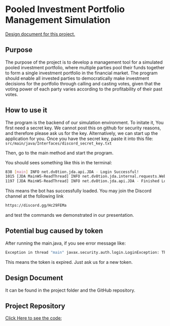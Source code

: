 # **Pooled Investment Portfolio Management Simulation**
[Design document for this project.](https://github.com/CSC207-UofT/course-project-codemonkeys/blob/93318c5e8154993b1de3ce2532a8cf7ee5f3fba8/Design%20Document%20Phase%202.pdf)

## Purpose
The purpose of the project is to develop a management tool for a simulated 
pooled investment portfolio, where multiple parties pool their funds together 
to form a single investment portfolio in the financial market. The program 
should enable all invested parties to democratically make investment decisions 
for the portfolio through calling and casting votes, given that the voting 
power of each party varies according to the profitability of their past votes.

## How to use it
The program is the backend of our simulation environment. To initate it, You 
first need a secret key. We cannot post this on github for security reasons, and therefore please ask us for the key. Alternatively, we can start up the application for you.
Once you have the secret key, paste it into this file:
```src/main/java/Interfaces/discord_secret_key.txt```

Then, go to the main method and start the program.

You should sees something like this in the terminal:
```bash
838 [main] INFO net.dv8tion.jda.api.JDA - Login Successful!
1015 [JDA MainWS-ReadThread] INFO net.dv8tion.jda.internal.requests.WebSocketClient - Connected to WebSocket
1197 [JDA MainWS-ReadThread] INFO net.dv8tion.jda.api.JDA - Finished Loading!
```
This means the bot has successfully loaded. You may join the Discord channel at the following link
```bash
https://discord.gg/Hc29FEMa
```
and test the commands we demonstrated in our presentation.

## Potential bug caused by token
After running the main.java, if you see error message like:
```bash
Exception in thread "main" javax.security.auth.login.LoginException: The provided token is invalid!
```
This means the token is expired. Just ask us for a new token.

## Design Document
It can be found in the project folder and the GitHub repository.

## Project Repository
[Click Here to see the code](https://github.com/CSC207-UofT/course-project-codemonkeys.git);
